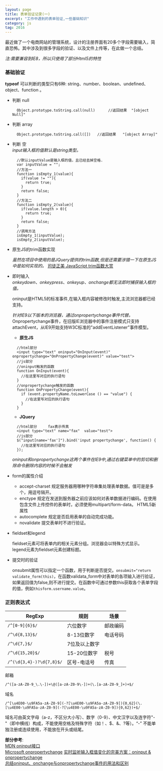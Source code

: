 ```yaml
---  
layout: page  
title: 表单验证记录(一)      
excerpt: "工作中遇到的表单验证,一些基础知识"   
category: js    
tag: 2016   
---     
```

最近做了一个电商网站的管理系统，设计的注册界面有20多个字段需要输入，简直恐怖。其中涉及到很多字段的验证、以及文件上传等，在此做一个总结。    

*注:需要兼容到IE8，所以只使用了部分Html5的特性*

### 基础验证        
  **typeof** 可以判断的类型只有6种: string、number、boolean、undefined、object、function 。             

- 判断 null    
  ```
    Object.prototype.toString.call(null)      //返回结果  "[object Null]"
  ```     


- 判断 array    
  ```
    Object.prototype.toString.call([])   //返回结果   "[object Array]"
  ```      


- 判断 空        
  *input输入框的值默认是string类型。*         

  ```   
    //默认inputValue是输入框的值，且已经去掉空格.               
    var inputValue = "";   
    //方法一
    function isEmpty_1(value){      
      if(value != ""){      
        return true;       
      }      
      return false;        
    }    
    //方法二
    function isEmpty_2(value){      
      if(value.length > 0){      
        return true;       
      }      
      return false;        
    }    
    //调用方法      
    isEmpty_1(inputValue);   
    isEmpty_2(inputValue);    
  ```    

- 原生JS的trim函数实现     

  *虽然在项目中使用的是JQuery提供的trim函数,但是还需要涉猎一下在原生JS中是如何实现的。*  [司徒正美 JavaScript trim函数大赏](http://www.cnblogs.com/rubylouvre/archive/2009/09/18/1568794.html)    


- 即时输入     
  *onkeydown、onkeypress、onkeyup、onchange都无法即时捕获输入框的值。*    

  oninput是HTML5的标准事件,在输入框内容被修改时触发,主流浏览器都已经支持。  

  *针对IE9以下版本的浏览器，通过onpropertychange事件代替。*    
  Onpropertychange事件，在旧版IE浏览器中的事件注册模式只支持attachEvent，从IE9开始支持W3C标准的"addEventListener"事件模型。     


  - **原生JS**      

  ```
    //html部分     
    <input type="text" oninput="OnInput(event)" onpropertychange="OnPropertyChange(event)" value="test">       
    //js部分   
    //oninput触发的函数     
    function OnInput(event){     
      //在这里写对应的执行语句     
    }    
    //onpropertychange触发的函数     
    function OnPropertyChange(event){     
      if (event.propertyName.toLowerCase () == "value") {     
        //在这里写对应的执行语句    
      }    
    }    
  ```    


  - **JQuery**    

  ```
    //html部分     fax表示传真     
    <input type="text" name="fax"  value="test">     
    //js部分     
    $("input[name='fax']").bind('input propertychange', function() {      
      //在这里写对应的执行语句      
    });   
  ```  

  *oninput和onpropertychange这两个事件在IE9中,通过右键菜单中的剪切和删除命令删除内容的时候不会触发*    


- form的属性介绍    

  - accept-charset  规定服务器用哪种字符串集处理表单数据。值可是是多个，用逗号隔开。          
  - enctype         规定在发送到服务器之前应该如何对表单数据进行编码。在使用包含文件上传控件的表单时，必须使用multipart/form-data。
  HTML5新属性       
  - autocomplete  规定是否启用表单的自动完成功能。      
  - novalidate    提交表单时不进行验证。       

- fieldset和legend            

  fieldset元素可将表单内的相关元素分组。浏览器会以特殊方式显示。      
  legend元素为fieldset元素创建标题。        

-  提交时的验证      

   onsubmit属性可以指定一个函数，用于判断是否提交。`onsubmit="return validate_form(this)`，在函数validata_form中对表单的各项输入进行验证，如果返回值为false,则不进行提交。在函数中可通过参数this获取各个表单字段的值，例如`thisform.username.value`。       

### 正则表达式     

  |RegExp                             |规则                                |场景          |           
  |-----------------------------------|------------------------------------|--------------|              
  |       `/^[0-9]{6}$/`              |六位数字                     | 邮政编码       |          
  |       `/^\d{8,13}$/`              |8-13位数字                   |电话号码        |         
  |       `/^\d{7,}$/`                |7位及以上数字                 |               |         
  |       `/^\d{15,20}$/`             |15-20位数字                  |税号           |       
  |   `/^(\d{3,4}-)?\d{7,8}$/`        |区号-电话号                   |传真           |       



  邮箱       

  `/^([a-zA-Z0-9_\.\-])+\@([a-zA-Z0-9\-])+(\.[a-zA-Z0-9_]+)+$/`       

  域名    

  `/^[\u4E00-\u9FA5a-zA-Z0-9](-?[\u4E00-\u9FA5a-zA-Z0-9]){0,62}(\.[\u4E00-\u9FA5a-zA-Z0-9](-?[\u4E00-\u9FA5a-zA-Z0-9]){0,62})+$/`   

  域名可由英文字母（a-z，不区分大小写）、数字（0-9）、中文汉字以及连字符"-"（即中横线）构成，不能使用空格及特殊字符（如！、$、&、?等）。“-” 不能单独注册或连续使用，不能放在开头或结尾。


**部分参考**:    
[MDN oninput接口](https://developer.mozilla.org/zh-CN/docs/Web/API/GlobalEventHandlers/oninput)      
[Microsoft  onpropertychange](https://msdn.microsoft.com/en-us/library/ms536956(v=vs.85).aspx)      
[实时监听输入框值变化的完美方案：oninput & onpropertychange](http://www.cnblogs.com/lhb25/archive/2012/11/30/oninput-and-onpropertychange-event-for-input.html)    
[总结oninput、onchange与onpropertychange事件的用法和区别](http://blog.csdn.net/freshlover/article/details/39050609)     
